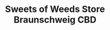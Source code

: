 ---
title: "Sweets of Weeds Store Braunschweig CBD"
url: /braunschweig/sweets-of-weeds-store-braunschweig-cbd/
shop: Hanf
---